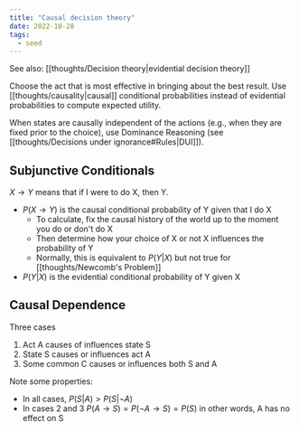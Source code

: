```yaml
---
title: "Causal decision theory"
date: 2022-10-28
tags:
  - seed
---
```


See also: [[thoughts/Decision theory|evidential decision theory]]

Choose the act that is most effective in bringing about the best result. Use [[thoughts/causality|causal]] conditional probabilities instead of evidential probabilities to compute expected utility.

When states are causally independent of the actions (e.g., when they are fixed prior to the choice), use Dominance Reasoning (see [[thoughts/Decisions under ignorance#Rules|DUI]]).

## Subjunctive Conditionals

$X \rightarrow Y$ means that if I were to do X, then Y.

- $P(X \rightarrow Y)$ is the causal conditional probability of Y given that I do X
  - To calculate, fix the causal history of the world up to the moment you do or don't do X
  - Then determine how your choice of X or not X influences the probability of Y
  - Normally, this is equivalent to $P(Y|X)$ but not true for [[thoughts/Newcomb's Problem]]
- $P(Y | X)$ is the evidential conditional probability of Y given X

## Causal Dependence

Three cases

1. Act A causes of influences state S
2. State S causes or influences act A
3. Some common C causes or influences both S and A

Note some properties:

- In all cases, $P(S | A) > P(S | \lnot A)$
- In cases 2 and 3 $P(A \rightarrow S) = P(\lnot A \rightarrow S) = P(S)$ in other words, A has no effect on S
